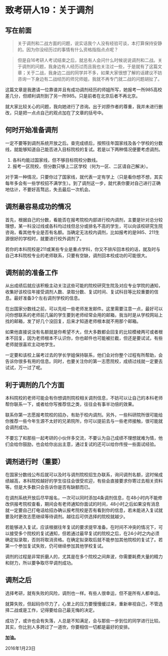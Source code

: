 # 致考研人19：关于调剂
## 写在前面

>关于调剂和二战方面的问题，说实话我个人没有经验可谈，本打算保持安静的。因为你没经历过的事情有什么资格指指点点呢？

>但是自16考研人考试结束之后，就总有人会问什么时候说说调剂和二战。关于调剂的问题，我身边有人经历过而且我也关注过一些，于是就有了这篇文章；关于二战，我身边二战的同学并不多，如果大家很想了解的话建议不妨咨询一下身边有二战经历的师兄师姐，我就不再专门就二战的问题胡扯了。

这篇文章是我邀请一位靠谱并且有成功调剂经历的师姐所写，她报考一所985高校差几分，但顺利调剂到了另一所985。只是前者在北京后者不再北京。

就大家比较关心的问题，我向她进行了咨询。出于对原作者的尊重，我并未进行删改，只是把一点点自己的观点加在了文章的括号中。


## 何时开始准备调剂

一定不要等到调剂系统开放之后。查完成绩后，按照往年国家线及各个学校的分数线，就能够知道自己能否进入目标院校的复试。若是以下两种情况便要考虑调剂。

1. 各科均能过国家线，但不够目标院校分数线。
2.  报考一区院校，但分数只够上二区学校（何为一区、二区请自己解决）。

对于第一种情况，只要你过了国家线，就代表一定有学上（只是看你想不想，其实每年多会有一些学校招不满学生）。到了调剂这一步，就代表你要对自己进行正确地估计，不要好高骛远，失去最后一次机会。

## 调剂最容易成功的情况

首先，根据自己的分数，看能否在报考院校内部进行校内调剂，主要是针对总分较理想，某一科没过线或各科均过线但总分或排名不高的学生，可以向该校研究生院咨询，看其他专业是否有名额。当确定无法校内调剂，比如报考的是985、211生源很好的学校时，就要进行校外调剂了。

若你的本科院校是211或某些专业是重点学科，你又不排斥回本校的话，就及时与自己本科院校专业的老师联系，只要有空缺，调剂回本校成功的可能很大。

## 调剂前的准备工作

从出成绩后就应该积极主动关注这些可能的院校研究生院及对应专业学院的通知，收集好该校往年接受调剂人数、录取分数、复试时间、复试科目等比较重要的信息。最好准备3个左右调剂学校的信息。

在出国家分数线之前，可以先给一些老师发发邮件。这里需要注意一点，最好可以问你想联系的老师前几届的学生要到老师经常会用的邮箱，我当时是从学校网站上找的邮箱，发了好几个没回复，后来才知道老师根本就不用那个邮箱。

如果他直接说没有名额就是你希望不大，但大多数都会回复的比较模棱两可或者根本不回复，因为老师根本不认识你，你也邮件也可能被拦截，但还是要试试，有些老师就很喜欢主动地学生。

一定要和该校上届考过去的学长学姐保持联系，他们会对你整个过程有所帮助，会告诉你很多有用的信息。同时，也要关注你的第一志愿院校，成绩过线就一定要去试试，万一过了呢。

## 利于调剂的几个方面

本科院校的老师可能会有你想调剂院校相关调剂信息，不妨可以让自己的本科老师帮你联系一下，或者给你写推荐信之类，往往会有事半功倍的效果。

联系你第一志愿报考院校的招办，有助于校内调剂。另外，一些科研院所很可能给你推荐一些今年生源不太好的兄弟院所，你可以提前去与一些老师接触，很可能就会调剂成功。

不要忘了和那些一起考研的小伙伴多交流，不要认为自己成绩不理想就难为情，他们会给你鼓励，也会给你出出主意，通过复试的还可以给你传授一些面试经验。

## 调剂进行时（重要）

在国家分数线公布后就可以及时与调剂院校招生办联系，询问调剂名额，这时候成绩越高，本科院校越好的学生往往会很受欢迎，有些会直接要求你寄过去相关资料等。但是大多数只会告诉你是否有缺额而已。

在调剂系统开放后尽早报名，一次可以同时添加4条调剂信息，在48小时内不能修改供报考院校查看，期间会有老师通知你面试的时间，48小时之后如果没有消息就一定要自己打电话给招办确认报考院校是否有看到你的信息，若未能进入复试就要及时更改志愿继续等待调剂。越往后可供选择的院校就越少。

若能够进入复试，应该根据往年复试的要求提早准备。在时间不冲突的情况下，可以接受多个院校的复试通知，但若通过最早复试的院校之后，在24小时之内必须确定拟录取，否则将取消资格。在确定拟录取后就不能参加其他院校的复试了。若第一个参加复试失败，仍可继续参加其他学校复试。

调剂的过程是非常折磨人的，尤其是在多个院校之间奔波，你需要耗费大量的精力和财力，所以要争取尽早调剂成功。

## 调剂之后

选择考研，就有失败的风险，调剂也一样。有些人很幸运，但不是所有人都幸运。

就算失败，但起码你尽力了，心里上的压力要慢慢缓过来，重新审视自己，不管选择二战或是工作，记得要给自己最无悔的决定。

成功了，或许也会有失落，人总是不知满足，会与那些一步到位的同学进行比较。其实，你比别人多跨过了一道坎，你要相信一切都是最好的安排。

**加油。**




2016年1月23日
